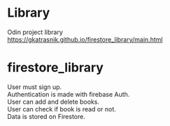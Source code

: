 
# Library
Odin project library\
https://gkatrasnik.github.io/firestore_library/main.html

# firestore_library

User must sign up.\
Authentication is made with firebase Auth.\
User can add and delete books.\
User can check if book is read or not.\
Data is stored on Firestore.

